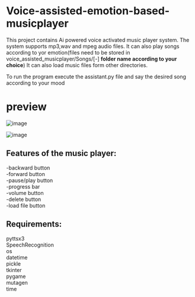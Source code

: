 # Voice-assisted-emotion-based-musicplayer
This project contains Ai powered voice activated music player system.
The system supports mp3,wav and mpeg audio files.
It can also play songs according to yor emotion(files need to be stored in voice_assisted_musicplayer/Songs/[-] **folder name according to your choice**)
It can also load music files form other directories.

To run the program execute the assistant.py file and say the desired song according to your mood
# preview
![image](https://user-images.githubusercontent.com/115635715/195788102-1906c8b2-edd7-456b-9a10-7130bfb19704.png)

![image](https://user-images.githubusercontent.com/115635715/195788334-144aab6a-bb67-42a1-a427-63ceef34a8fe.png)


## Features of the music player:
-backward button<br>
-forward button<br>
-pause/play button<br>
-progress bar<br>
-volume button<br>
-delete button<br>
-load file button<br>


## Requirements:<br>
pyttsx3<br>
SpeechRecognition<br>
os<br>
datetime<br>
pickle<br>
tkinter<br>
pygame<br>
mutagen<br>
time<br>

